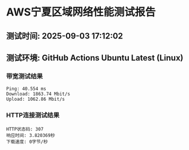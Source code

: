 # AWS宁夏区域网络性能测试报告
## 测试时间: 2025-09-03 17:12:02
## 测试环境: GitHub Actions Ubuntu Latest (Linux)

### 带宽测试结果
```
Ping: 40.554 ms
Download: 1863.74 Mbit/s
Upload: 1062.86 Mbit/s
```

### HTTP连接测试结果
```
HTTP状态码: 307
响应时间: 3.820369秒
下载速度: 0字节/秒
```

